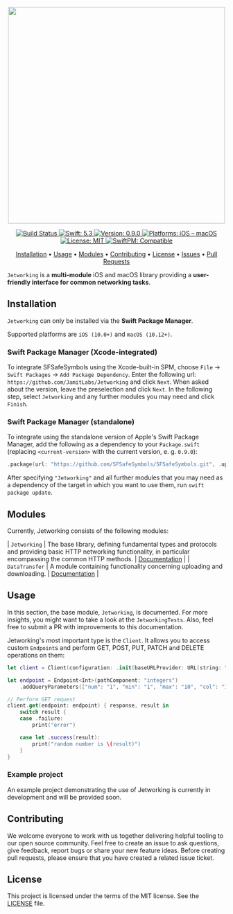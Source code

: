 <p align="center">
    <img src="https://raw.githubusercontent.com/JamitLabs/Jetworking/feature/readme/Logo.png" width=500>
</p>

<p align="center">
    <a href="https://app.bitrise.io/app/6d6f72dca6056dce#/builds">
        <img src="https://app.bitrise.io/app/6d6f72dca6056dce.svg?token=fzLBK2JeJ4CWdSUxC7C9Fg&branch=develop" alt="Build Status">
    </a>
    <a href="#">
        <img src="https://img.shields.io/badge/swift-5.3-FFAC45.svg" alt="Swift: 5.3">
    </a>
    <a href="https://github.com/JamitLabs/Jetworking/releases">
    <img src="https://img.shields.io/badge/version-0.9.0-blue.svg"
    alt="Version: 0.9.0">
    </a>
    <a href="#">
    <img src="https://img.shields.io/badge/Platforms-iOS%20|%20macOS-FF69B4.svg"
        alt="Platforms: iOS – macOS">
    </a>
    <a href="https://github.com/JamitLabs/Jetworking/blob/develop/LICENSE">
        <img src="https://img.shields.io/badge/license-MIT-lightgrey.svg" alt="License: MIT">
    </a>
    <a href="https://github.com/apple/swift-package-manager">
        <img src="https://img.shields.io/badge/SwiftPM-compatible-brightgreen.svg" alt="SwiftPM: Compatible">
    </a>
</p>

<p align="center">
    <a href="#installation">Installation</a>
  • <a href="#usage">Usage</a>
  • <a href="#modules">Modules</a>
  • <a href="#contributing">Contributing</a>
  • <a href="#license">License</a>
  • <a href="https://github.com/JamitLabs/Jetworking/issues">Issues</a>
  • <a href="https://github.com/JamitLabs/Jetworking/pulls">Pull Requests</a>
</p>

`Jetworking` is a **multi-module** iOS and macOS library providing a **user-friendly interface for common networking tasks**.

## Installation

`Jetworking` can only be installed via the **Swift Package Manager**. 

Supported platforms are `iOS (10.0+)` and `macOS (10.12+)`.

### Swift Package Manager (Xcode-integrated)

To integrate SFSafeSymbols using the Xcode-built-in SPM, choose `File` → `Swift Packages` → `Add Package Dependency`. Enter the following url: `https://github.com/JamitLabs/Jetworking` and click `Next`. When asked about the version, leave the preselection and click `Next`. In the following step, select `Jetworking` and any further modules you may need and click `Finish`.

### Swift Package Manager (standalone)

To integrate using the standalone version of Apple's Swift Package Manager, add the following as a dependency to your `Package.swift` (replacing `<current-version>` with the current version, e. g. `0.9.0`):

```swift
.package(url: "https://github.com/SFSafeSymbols/SFSafeSymbols.git", .upToNextMajor(from: "<current-version>"))
```

After specifying `"Jetworking"` and all further modules that you may need as a dependency of the target in which you want to use them, run `swift package update`.

## Modules

Currently, Jetworking consists of the following modules:

| `Jetworking` | The base library, defining fundamental types and protocols and providing basic HTTP networking functionality, in particular encompassing the common HTTP methods. | [Documentation](#usage) |
| `DataTransfer` | A module containing functionality concerning uploading and downloading. | [Documentation](Modules/DataTransfer) |

## Usage

In this section, the base module, `Jetworking`, is documented. For more insights, you might want to take a look at the `JetworkingTests`. Also, feel free to submit a PR with improvements to this documentation.

Jetworking's most important type is the `Client`. It allows you to access custom `Endpoint`s and perform GET, POST, PUT, PATCH and DELETE operations on them:

```swift
let client = Client(configuration: .init(baseURLProvider: URL(string: "https://random.org")!, interceptors: []))

let endpoint = Endpoint<Int>(pathComponent: "integers")
    .addQueryParameters(["num": "1", "min": "1", "max": "10", "col": "1", "base": "10", "format": "plain"])

// Perform GET request
client.get(endpoint: endpoint) { response, result in
    switch result {
    case .failure:
        print("error")

    case let .success(result):
        print("random number is \(result)")
    }
}
```

### Example project

An example project demonstrating the use of Jetworking is currently in development and will be provided soon.

## Contributing

We welcome everyone to work with us together delivering helpful tooling to our open source community. Feel free to create an issue to ask questions, give feedback, report bugs or share your new feature ideas. Before creating pull requests, please ensure that you have created a related issue ticket.

## License

This project is licensed under the terms of the MIT license. See the [LICENSE](/LICENSE) file.
